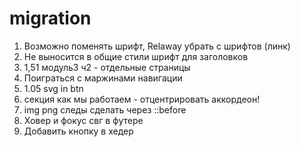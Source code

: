 # migration
1. Возможно поменять шрифт, Relaway убрать с шрифтов (линк)
2. Не выносится в общие стили шрифт для заголовков
3. 1,51 модуль3 ч2 - отдельные страницы
4. Поиграться с маржинами навигации
5. 1.05 svg in btn
6. секция как мы работаем - отцентрировать аккордеон!
7. img png следы сделать через ::before
8. Ховер и фокус свг в футере
9. Добавить кнопку в хедер